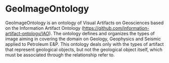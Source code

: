 # GeoImageOntology

GeoImageOntology is an ontology of Visual Artifacts on Geosciences based on the Information Artifact Ontology (https://github.com/information-artifact-ontology/IAO). The ontology defines and organizes the types of image aiming in covering  the domain on Geology,  Geophysics and Seismic applied to Petroleum E&P. This ontology deals only with the types of artifact that represent geological objects, but not the geological object itself, which must be associated through the relationship refer to.

